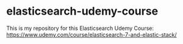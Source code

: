 # elasticsearch-udemy-course
This is my repository for this Elasticsearch Udemy Course: https://www.udemy.com/course/elasticsearch-7-and-elastic-stack/
